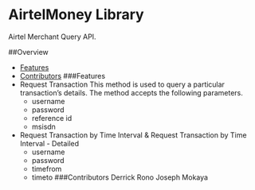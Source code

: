 # AirtelMoney Library

Airtel Merchant Query API.

##Overview
  * [Features](#features)
  * [Contributors](#contributors)
###Features
  * Request Transaction
  This method is used to query a particular transaction’s details. The method accepts the following parameters.
    - username
    - password
    - reference id
    - msisdn
  * Request Transaction by Time Interval & Request Transaction by Time Interval - Detailed
      - username
      - password
      - timefrom
      - timeto
###Contributors
    Derrick Rono
    Joseph Mokaya

  
  
